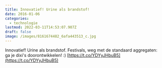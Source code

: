 ```yaml
---
title: Innovatief! Urine als brandstof!
date: 2016-01-06
categories:
  - technologie
lastmod: 2022-03-11T14:53:07.907Z
draft: false
image: /images/8161674482_6afa443513_c.jpg
---
```


Innovatief! Urine als brandstof. Festivals, weg met de standaard aggregaten: ga je dixi's doorontwikkelen! :) [https://t.co/YDYyJHbuB5](https://t.co/YDYyJHbuB5)
